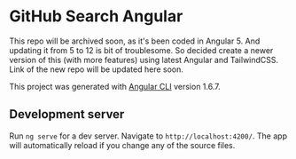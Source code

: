 # GitHub Search Angular

This repo will be archived soon, as it's been coded in Angular 5. And updating it from 5 to 12 is bit of troublesome. So decided create a newer version of this (with more features) using latest Angular and TailwindCSS. Link of the new repo will be updated here soon.


This project was generated with [Angular CLI](https://github.com/angular/angular-cli) version 1.6.7.

## Development server

Run `ng serve` for a dev server. Navigate to `http://localhost:4200/`. The app will automatically reload if you change any of the source files.

